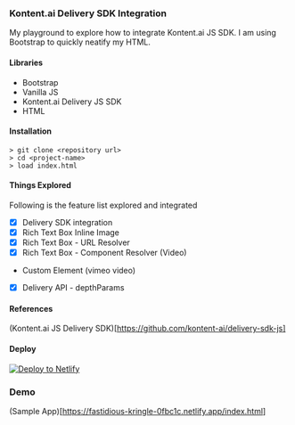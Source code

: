 ### Kontent.ai Delivery SDK Integration
My playground to explore how to integrate Kontent.ai JS SDK. I am using Bootstrap to quickly neatify my HTML. 

#### Libraries
- Bootstrap
- Vanilla JS
- Kontent.ai Delivery JS SDK
- HTML

#### Installation
```
> git clone <repository url>
> cd <project-name>
> load index.html
```

#### Things Explored
Following is the feature list explored and integrated
- [x] Delivery SDK integration
- [x] Rich Text Box Inline Image
- [x] Rich Text Box - URL Resolver
- [x] Rich Text Box - Component Resolver (Video)
- Custom Element (vimeo video)
- [x] Delivery API - depthParams 

#### References
(Kontent.ai JS Delivery SDK)[https://github.com/kontent-ai/delivery-sdk-js]

#### Deploy 
[![Deploy to Netlify](https://www.netlify.com/img/deploy/button.svg)](https://app.netlify.com/start/deploy?repository=https://github.com/pritisolanki/test-app-kontent.git)


### Demo
(Sample App)[https://fastidious-kringle-0fbc1c.netlify.app/index.html]